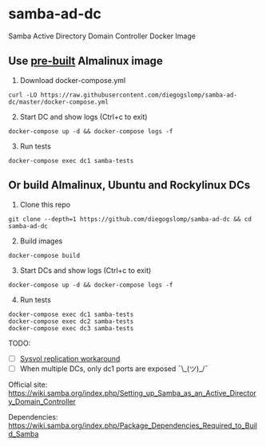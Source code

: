 # samba-ad-dc

Samba Active Directory Domain Controller Docker Image

## Use [pre-built](https://hub.docker.com/r/diegogslomp/samba-ad-dc) Almalinux image

1. Download docker-compose.yml
```
curl -LO https://raw.githubusercontent.com/diegogslomp/samba-ad-dc/master/docker-compose.yml
```

2. Start DC and show logs (Ctrl+c to exit)
```
docker-compose up -d && docker-compose logs -f
```

3. Run tests
```
docker-compose exec dc1 samba-tests
```

## Or build Almalinux, Ubuntu and Rockylinux DCs

1. Clone this repo
```
git clone --depth=1 https://github.com/diegogslomp/samba-ad-dc && cd samba-ad-dc
```

2. Build images
```
docker-compose build
```

3. Start DCs and show logs (Ctrl+c to exit)
```
docker-compose up -d && docker-compose logs -f
```

4. Run tests
```
docker-compose exec dc1 samba-tests
docker-compose exec dc2 samba-tests
docker-compose exec dc3 samba-tests
```

TODO: 

  - [ ] [Sysvol replication workaround](https://wiki.samba.org/index.php/Rsync_based_SysVol_replication_workaround)
  - [ ] When multiple DCs, only dc1 ports are exposed ¯\\\_(ツ)_/¯
  
Official site: https://wiki.samba.org/index.php/Setting_up_Samba_as_an_Active_Directory_Domain_Controller

Dependencies: https://wiki.samba.org/index.php/Package_Dependencies_Required_to_Build_Samba
